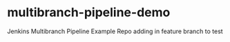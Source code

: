 # multibranch-pipeline-demo
Jenkins Multibranch Pipeline Example Repo
adding in feature branch to test
